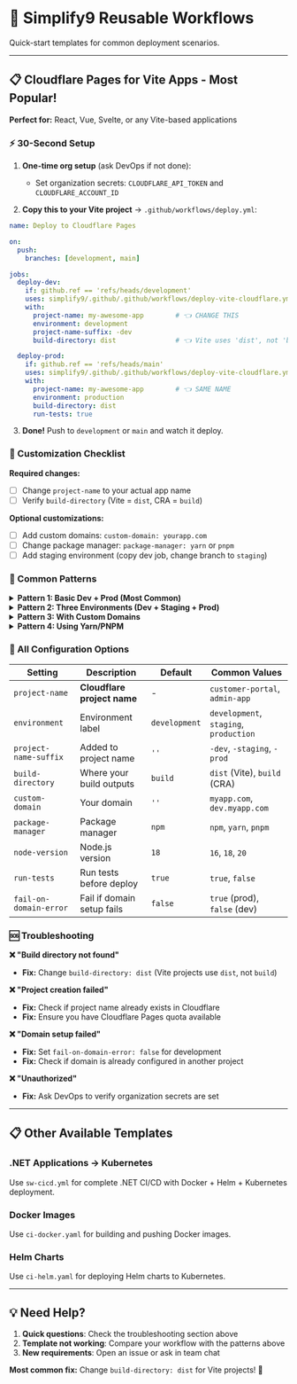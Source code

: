 # 🚀 Simplify9 Reusable Workflows

Quick-start templates for common deployment scenarios.

---

## 📋 **Cloudflare Pages for Vite Apps** - Most Popular! 

**Perfect for:** React, Vue, Svelte, or any Vite-based applications

### **⚡ 30-Second Setup**

1. **One-time org setup** (ask DevOps if not done):
   - Set organization secrets: `CLOUDFLARE_API_TOKEN` and `CLOUDFLARE_ACCOUNT_ID`

2. **Copy this to your Vite project** → `.github/workflows/deploy.yml`:

```yaml
name: Deploy to Cloudflare Pages

on:
  push:
    branches: [development, main]

jobs:
  deploy-dev:
    if: github.ref == 'refs/heads/development'
    uses: simplify9/.github/.github/workflows/deploy-vite-cloudflare.yml@main
    with:
      project-name: my-awesome-app        # 👈 CHANGE THIS
      environment: development
      project-name-suffix: -dev
      build-directory: dist               # 👈 Vite uses 'dist', not 'build'

  deploy-prod:
    if: github.ref == 'refs/heads/main'
    uses: simplify9/.github/.github/workflows/deploy-vite-cloudflare.yml@main
    with:
      project-name: my-awesome-app        # 👈 SAME NAME
      environment: production
      build-directory: dist
      run-tests: true
```

3. **Done!** Push to `development` or `main` and watch it deploy.

### **📝 Customization Checklist**

**Required changes:**
- [ ] Change `project-name` to your actual app name
- [ ] Verify `build-directory` (Vite = `dist`, CRA = `build`)

**Optional customizations:**
- [ ] Add custom domains: `custom-domain: yourapp.com`
- [ ] Change package manager: `package-manager: yarn` or `pnpm`  
- [ ] Add staging environment (copy dev job, change branch to `staging`)

### **🎯 Common Patterns**

<details>
<summary><strong>Pattern 1: Basic Dev + Prod (Most Common)</strong></summary>

```yaml
name: Deploy to Cloudflare Pages
on:
  push:
    branches: [development, main]

jobs:
  deploy-dev:
    if: github.ref == 'refs/heads/development'
    uses: simplify9/.github/.github/workflows/deploy-vite-cloudflare.yml@main
    with:
      project-name: customer-portal
      environment: development
      project-name-suffix: -dev
      build-directory: dist

  deploy-prod:
    if: github.ref == 'refs/heads/main'
    uses: simplify9/.github/.github/workflows/deploy-vite-cloudflare.yml@main
    with:
      project-name: customer-portal
      environment: production
      build-directory: dist
      run-tests: true
```

**Result:**
- `development` branch → `customer-portal-dev` 
- `main` branch → `customer-portal`

</details>

<details>
<summary><strong>Pattern 2: Three Environments (Dev + Staging + Prod)</strong></summary>

```yaml
name: Deploy to Cloudflare Pages
on:
  push:
    branches: [development, staging, main]

jobs:
  deploy-dev:
    if: github.ref == 'refs/heads/development'
    uses: simplify9/.github/.github/workflows/deploy-vite-cloudflare.yml@main
    with:
      project-name: admin-dashboard
      environment: development
      project-name-suffix: -dev
      build-directory: dist

  deploy-staging:
    if: github.ref == 'refs/heads/staging'
    uses: simplify9/.github/.github/workflows/deploy-vite-cloudflare.yml@main
    with:
      project-name: admin-dashboard
      environment: staging
      project-name-suffix: -staging
      build-directory: dist
      run-tests: true

  deploy-prod:
    if: github.ref == 'refs/heads/main'
    uses: simplify9/.github/.github/workflows/deploy-vite-cloudflare.yml@main
    with:
      project-name: admin-dashboard
      environment: production
      build-directory: dist
      run-tests: true
      fail-on-domain-error: true
```

**Result:**
- `development` → `admin-dashboard-dev`
- `staging` → `admin-dashboard-staging`  
- `main` → `admin-dashboard`

</details>

<details>
<summary><strong>Pattern 3: With Custom Domains</strong></summary>

```yaml
jobs:
  deploy-dev:
    if: github.ref == 'refs/heads/development'
    uses: simplify9/.github/.github/workflows/deploy-vite-cloudflare.yml@main
    with:
      project-name: client-app
      environment: development
      project-name-suffix: -dev
      build-directory: dist
      custom-domain: dev.clientapp.com

  deploy-prod:
    if: github.ref == 'refs/heads/main'
    uses: simplify9/.github/.github/workflows/deploy-vite-cloudflare.yml@main
    with:
      project-name: client-app
      environment: production
      build-directory: dist
      custom-domain: clientapp.com
      fail-on-domain-error: true
```

</details>

<details>
<summary><strong>Pattern 4: Using Yarn/PNPM</strong></summary>

```yaml
deploy-dev:
  uses: simplify9/.github/.github/workflows/deploy-vite-cloudflare.yml@main
  with:
    project-name: my-app
    environment: development
    project-name-suffix: -dev
    build-directory: dist
    package-manager: yarn              # or 'pnpm'
    build-command: yarn build          # or 'pnpm build'
    test-command: yarn test            # or 'pnpm test'
```

</details>

### **🔧 All Configuration Options**

| Setting | Description | Default | Common Values |
|---------|-------------|---------|---------------|
| `project-name` | **Cloudflare project name** | - | `customer-portal`, `admin-app` |
| `environment` | Environment label | `development` | `development`, `staging`, `production` |
| `project-name-suffix` | Added to project name | `''` | `-dev`, `-staging`, `-prod` |
| `build-directory` | Where your build outputs | `build` | `dist` (Vite), `build` (CRA) |
| `custom-domain` | Your domain | `''` | `myapp.com`, `dev.myapp.com` |
| `package-manager` | Package manager | `npm` | `npm`, `yarn`, `pnpm` |
| `node-version` | Node.js version | `18` | `16`, `18`, `20` |
| `run-tests` | Run tests before deploy | `true` | `true`, `false` |
| `fail-on-domain-error` | Fail if domain setup fails | `false` | `true` (prod), `false` (dev) |

### **🆘 Troubleshooting**

**❌ "Build directory not found"**
- **Fix:** Change `build-directory: dist` (Vite projects use `dist`, not `build`)

**❌ "Project creation failed"**  
- **Fix:** Check if project name already exists in Cloudflare
- **Fix:** Ensure you have Cloudflare Pages quota available

**❌ "Domain setup failed"**
- **Fix:** Set `fail-on-domain-error: false` for development
- **Fix:** Check if domain is already configured in another project

**❌ "Unauthorized"**
- **Fix:** Ask DevOps to verify organization secrets are set

---

## 📋 **Other Available Templates**

### **.NET Applications → Kubernetes**
Use `sw-cicd.yml` for complete .NET CI/CD with Docker + Helm + Kubernetes deployment.

### **Docker Images**  
Use `ci-docker.yaml` for building and pushing Docker images.

### **Helm Charts**
Use `ci-helm.yaml` for deploying Helm charts to Kubernetes.

---

## 💡 **Need Help?**

1. **Quick questions**: Check the troubleshooting section above
2. **Template not working**: Compare your workflow with the patterns above
3. **New requirements**: Open an issue or ask in team chat

**Most common fix:** Change `build-directory: dist` for Vite projects! 🎯